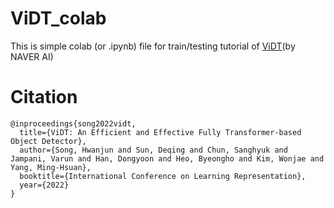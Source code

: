 # ViDT_colab
This is simple colab (or .ipynb) file for train/testing tutorial of [ViDT](https://github.com/naver-ai/vidt)(by NAVER AI)

# Citation
```
@inproceedings{song2022vidt,
  title={ViDT: An Efficient and Effective Fully Transformer-based Object Detector},
  author={Song, Hwanjun and Sun, Deqing and Chun, Sanghyuk and Jampani, Varun and Han, Dongyoon and Heo, Byeongho and Kim, Wonjae and Yang, Ming-Hsuan},
  booktitle={International Conference on Learning Representation},
  year={2022}
}
```
